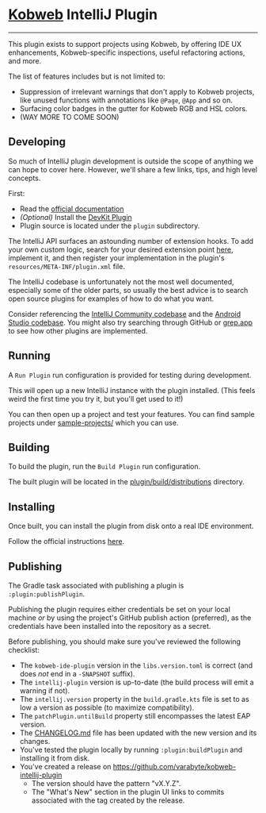 # [Kobweb](https://github.com/varabyte/kobweb) IntelliJ Plugin
- - -

This plugin exists to support projects using Kobweb, by offering IDE UX enhancements, Kobweb-specific inspections,
useful refactoring actions, and more.

The list of features includes but is not limited to:

- Suppression of irrelevant warnings that don't apply to Kobweb projects, like unused functions with annotations like
  `@Page`, `@App` and so on.
- Surfacing color badges in the gutter for Kobweb RGB and HSL colors.
- (WAY MORE TO COME SOON)

## Developing

So much of IntelliJ plugin development is outside the scope of anything we can hope to cover here. However, we'll share
a few links, tips, and high level concepts.

First:

* Read the [official documentation](https://plugins.jetbrains.com/docs/intellij/developing-plugins.html)
* *(Optional)* Install the [DevKit Plugin](https://plugins.jetbrains.com/plugin/22851-plugin-devkit)
* Plugin source is located under the `plugin` subdirectory.

The IntelliJ API surfaces an astounding number of extension hooks. To add your own custom logic, 
search for your desired extension point [here](https://plugins.jetbrains.com/docs/intellij/extension-point-list.html),
implement it, and then register your implementation in the plugin's `resources/META-INF/plugin.xml`
file.

The IntelliJ codebase is unfortunately not the most well documented, especially some of the older parts, so usually the
best advice is to search open source plugins for examples of how to do what you want.

Consider referencing the [IntelliJ Community codebase](https://github.com/JetBrains/intellij-community) and
the [Android Studio codebase](https://cs.android.com/android-studio). You might also try searching through GitHub or
[grep.app](https://grep.app/) to see how other plugins are implemented.

## Running

A `Run Plugin` run configuration is provided for testing during development.

This will open up a new IntelliJ instance with the plugin installed. (This feels weird the first time you try it, but
you'll get used to it!)

You can then open up a project and test your features. You can find sample projects under [sample-projects/]() which you
can use.

## Building

To build the plugin, run the `Build Plugin` run configuration.

The built plugin will be located in the [plugin/build/distributions]() directory.

## Installing

Once built, you can install the plugin from disk onto a real IDE environment.

Follow the official
instructions [here](https://www.jetbrains.com/help/idea/managing-plugins.html#install_plugin_from_disk).

## Publishing

The Gradle task associated with publishing a plugin is `:plugin:publishPlugin`.

Publishing the plugin requires either credentials be set on your local machine *or* by using the project's GitHub
publish action (preferred), as the credentials have been installed into the repository as a secret.

Before publishing, you should make sure you've reviewed the following checklist:

* The `kobweb-ide-plugin` version in the `libs.version.toml` is correct (and does *not* end in a `-SNAPSHOT` suffix).
* The `intellij-plugin` version is up-to-date (the build process will emit a warning if not).
* The `intellij.version` property in the `build.gradle.kts` file is set to as low a version as possible (to maximize
  compatibility).
* The `patchPlugin.untilBuild` property still encompasses the latest EAP version.
* The [CHANGELOG.md](CHANGELOG.md) file has been updated with the new version and its changes.
* You've tested the plugin locally by running `:plugin:buildPlugin` and installing it from disk.
* You've created a release on https://github.com/varabyte/kobweb-intellij-plugin
  * The version should have the pattern "vX.Y.Z".
  * The "What's New" section in the plugin UI links to commits associated with the tag created by the release.
